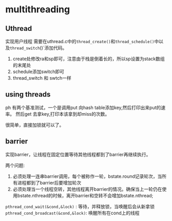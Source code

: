 # multithreading
## Uthread
实现用户线程
需要在uthread.c中的`thread_create()`和`thread_schedule()`中以及`thread_switch`()`添加代码。


1. create处修改ra和sp即可，注意由于栈是倒着长的，所以sp设置为stack数组的末尾处
2. schedule添加switch即可
3. thread_switch 和 swtch一样


## using threads
ph 有两个基准测试，一个是调用put 向hash table添加key,然后打印出来put的速率。
然后get 去拿key,打印本该拿到却miss的次数。


很简单，直接加锁就可以了。

## barrier
实现barrier，让线程在固定位置等待其他线程都到了barrier再继续执行。

两个问题:
1. 必须处理一连串barrier调用，每个被称作一轮，bstate.round记录轮次，当所有进程都到了barrier后要增加轮次
2. 必须处理当一个线程空转，其他线程离开barrier的情况。确保当上一轮仍在使用bstate.nthread的时候，离开barrier和空转不会增加bstate.nthread;


`pthread_cond_wait(&cond,&lock)` : 等待，并释放锁，当唤醒后会从新拿锁
`pthread_cond_broadcast(&cond,&lock)`: 唤醒所有在cond上的线程
